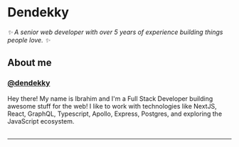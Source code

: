 # Dendekky

_✨ A senior web developer with over 5 years of experience building things people love. ✨_

## About me

<h3><a href="https://github.com/dendekky">@dendekky</a></h3>
Hey there! My name is Ibrahim and I'm a Full Stack Developer building awesome stuff for the web! I like to work with technologies like NextJS, React, GraphQL, Typescript, Apollo, Express, Postgres, and exploring the JavaScript ecosystem.
<br /><br />

<hr>
